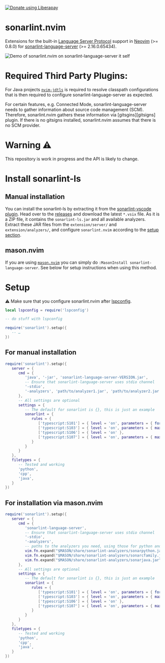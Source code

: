<script src="https://liberapay.com/schrieveslaach/widgets/button.js"></script>

<noscript><a href="https://liberapay.com/schrieveslaach/donate"><img alt="Donate using Liberapay" src="https://liberapay.com/assets/widgets/donate.svg"></a></noscript>

# sonarlint.nvim

Extensions for the built-in [Language Server Protocol][1] support in
[Neovim][2] (>= 0.8.0) for [sonarlint-language-server][3] (>= 2.16.0.65434).

![Demo of sonarlint.nvim on sonarlint-language-server it self](doc/demo.gif)

# Required Third Party Plugins:

For Java projects [`nvim-jdtls`][nvim-jdtls] is required to resolve classpath
configurations that is then required to configure sonarlint-language-server as
expected.

For certain features, e.g. Connected Mode, sonarlint-language-server needs to
gather information about source code management (SCM). Therefore,
sonarlint.nvim gathers these information via [gitsgins][gitsigns] plugin. If
there is no gitsigns installed, sonarlint.nvim assumes that there is no SCM
provider.

# Warning :warning:

This repository is work in progress and the API is likely to change.

# Install sonarlint-ls

## Manual installation

You can install the sonarlint-ls by extracting it from the [sonarlint-vscode plugin](https://github.com/SonarSource/sonarlint-vscode). Head over to the [releases](https://github.com/SonarSource/sonarlint-vscode/releases) and download the latest `*.vsix` file. As it is a ZIP file, it contains the `sonarlint-ls.jar` and all available analyzers. Extract these JAR files from the `extension/server/` and `extension/analyzers/`, and configure `sonarlint.nvim` according to the [setup section](#setup).

## mason.nvim

If you are using [`mason.nvim`](https://github.com/williamboman/mason.nvim) you can simply do `:MasonInstall sonarlint-language-server`. See below for setup instructions when using this method.

# <a name="setup"></a>Setup

:warning: Make sure that you configure sonarlint.nvim after [lspconfig](https://github.com/neovim/nvim-lspconfig).

```lua
local lspconfig = require('lspconfig')

-- do stuff with lspconfig

require('sonarlint').setup({
   -- …
})
```

## For manual installation

```lua
require('sonarlint').setup({
   server = {
      cmd = {
         'java', '-jar', 'sonarlint-language-server-VERSION.jar',
         -- Ensure that sonarlint-language-server uses stdio channel
         '-stdio',
         '-analyzers', 'path/to/analyzer1.jar', 'path/to/analyzer2.jar', 'path/to/analyzer3.jar',
      },
      -- All settings are optional
      settings = {
         -- The default for sonarlint is {}, this is just an example
         sonarlint = {
            rules = {
               ['typescript:S101'] = { level = 'on', parameters = { format = '^[A-Z][a-zA-Z0-9]*$' } },
               ['typescript:S103'] = { level = 'on', parameters = { maximumLineLength = 180 } },
               ['typescript:S106'] = { level = 'on' },
               ['typescript:S107'] = { level = 'on', parameters = { maximumFunctionParameters = 7 } }
            }
         }
      }
   },
   filetypes = {
      -- Tested and working
      'python',
      'cpp',
      'java',
   }
})
```

## For installation via mason.nvim

```lua
require('sonarlint').setup({
   server = {
      cmd = {
         'sonarlint-language-server',
         -- Ensure that sonarlint-language-server uses stdio channel
         '-stdio',
         '-analyzers',
         -- paths to the analyzers you need, using those for python and java in this example
         vim.fn.expand("$MASON/share/sonarlint-analyzers/sonarpython.jar"),
         vim.fn.expand("$MASON/share/sonarlint-analyzers/sonarcfamily.jar"),
         vim.fn.expand("$MASON/share/sonarlint-analyzers/sonarjava.jar"),
      },
      -- All settings are optional
      settings = {
         -- The default for sonarlint is {}, this is just an example
         sonarlint = {
            rules = {
               ['typescript:S101'] = { level = 'on', parameters = { format = '^[A-Z][a-zA-Z0-9]*$' } },
               ['typescript:S103'] = { level = 'on', parameters = { maximumLineLength = 180 } },
               ['typescript:S106'] = { level = 'on' },
               ['typescript:S107'] = { level = 'on', parameters = { maximumFunctionParameters = 7 } }
            }
         }
      }
   },
   filetypes = {
      -- Tested and working
      'python',
      'cpp',
      'java',
   }
})
```

[1]: https://microsoft.github.io/language-server-protocol/
[2]: https://neovim.io/
[3]: https://github.com/SonarSource/sonarlint-language-server
[nvim-jdtls]: https://github.com/mfussenegger/nvim-jdtls
[gitsgins]: https://github.com/lewis6991/gitsigns.nvim
